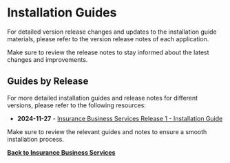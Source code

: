 # Installation Guides

For detailed version release changes and updates to the installation guide materials, please refer to the version release notes of each application.

Make sure to review the release notes to stay informed about the latest changes and improvements.

## Guides by Release

For more detailed installation guides and release notes for different versions, please refer to the following resources:

- **2024-11-27** - [Insurance Business Services Release 1 - Installation Guide](./Insurance%20Business%20Release%201/Insurance%20Business%20Release%201.md)


Make sure to review the relevant guides and notes to ensure a smooth installation process.







**[Back to Insurance Business Services](./../README.md)**







